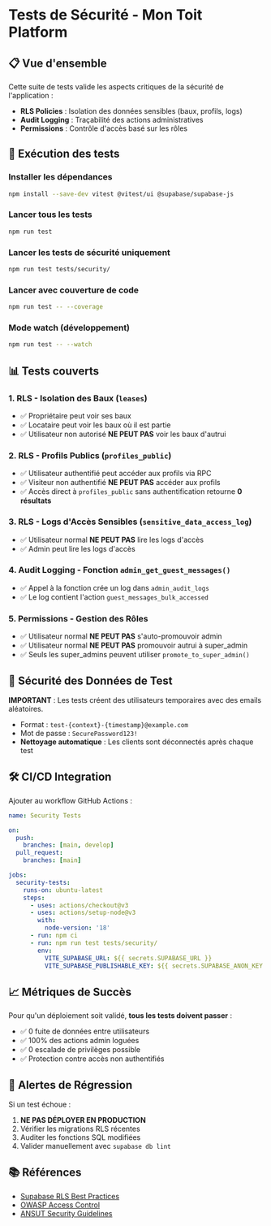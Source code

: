 # Tests de Sécurité - Mon Toit Platform

## 📋 Vue d'ensemble

Cette suite de tests valide les aspects critiques de la sécurité de l'application :
- **RLS Policies** : Isolation des données sensibles (baux, profils, logs)
- **Audit Logging** : Traçabilité des actions administratives
- **Permissions** : Contrôle d'accès basé sur les rôles

## 🚀 Exécution des tests

### Installer les dépendances
```bash
npm install --save-dev vitest @vitest/ui @supabase/supabase-js
```

### Lancer tous les tests
```bash
npm run test
```

### Lancer les tests de sécurité uniquement
```bash
npm run test tests/security/
```

### Lancer avec couverture de code
```bash
npm run test -- --coverage
```

### Mode watch (développement)
```bash
npm run test -- --watch
```

## 📊 Tests couverts

### 1. **RLS - Isolation des Baux** (`leases`)
- ✅ Propriétaire peut voir ses baux
- ✅ Locataire peut voir les baux où il est partie
- ✅ Utilisateur non autorisé **NE PEUT PAS** voir les baux d'autrui

### 2. **RLS - Profils Publics** (`profiles_public`)
- ✅ Utilisateur authentifié peut accéder aux profils via RPC
- ✅ Visiteur non authentifié **NE PEUT PAS** accéder aux profils
- ✅ Accès direct à `profiles_public` sans authentification retourne **0 résultats**

### 3. **RLS - Logs d'Accès Sensibles** (`sensitive_data_access_log`)
- ✅ Utilisateur normal **NE PEUT PAS** lire les logs d'accès
- ✅ Admin peut lire les logs d'accès

### 4. **Audit Logging - Fonction `admin_get_guest_messages()`**
- ✅ Appel à la fonction crée un log dans `admin_audit_logs`
- ✅ Le log contient l'action `guest_messages_bulk_accessed`

### 5. **Permissions - Gestion des Rôles**
- ✅ Utilisateur normal **NE PEUT PAS** s'auto-promouvoir admin
- ✅ Utilisateur normal **NE PEUT PAS** promouvoir autrui à super_admin
- ✅ Seuls les super_admins peuvent utiliser `promote_to_super_admin()`

## 🔐 Sécurité des Données de Test

**IMPORTANT** : Les tests créent des utilisateurs temporaires avec des emails aléatoires.
- Format : `test-{context}-{timestamp}@example.com`
- Mot de passe : `SecurePassword123!`
- **Nettoyage automatique** : Les clients sont déconnectés après chaque test

## 🛠️ CI/CD Integration

Ajouter au workflow GitHub Actions :

```yaml
name: Security Tests

on:
  push:
    branches: [main, develop]
  pull_request:
    branches: [main]

jobs:
  security-tests:
    runs-on: ubuntu-latest
    steps:
      - uses: actions/checkout@v3
      - uses: actions/setup-node@v3
        with:
          node-version: '18'
      - run: npm ci
      - run: npm run test tests/security/
        env:
          VITE_SUPABASE_URL: ${{ secrets.SUPABASE_URL }}
          VITE_SUPABASE_PUBLISHABLE_KEY: ${{ secrets.SUPABASE_ANON_KEY }}
```

## 📈 Métriques de Succès

Pour qu'un déploiement soit validé, **tous les tests doivent passer** :
- ✅ 0 fuite de données entre utilisateurs
- ✅ 100% des actions admin loguées
- ✅ 0 escalade de privilèges possible
- ✅ Protection contre accès non authentifiés

## 🚨 Alertes de Régression

Si un test échoue :
1. **NE PAS DÉPLOYER EN PRODUCTION**
2. Vérifier les migrations RLS récentes
3. Auditer les fonctions SQL modifiées
4. Valider manuellement avec `supabase db lint`

## 📚 Références

- [Supabase RLS Best Practices](https://supabase.com/docs/guides/auth/row-level-security)
- [OWASP Access Control](https://owasp.org/www-project-top-ten/2017/A5_2017-Broken_Access_Control)
- [ANSUT Security Guidelines](../docs/SECURITY.md)
